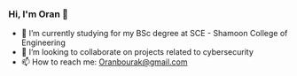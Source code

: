 ### Hi, I'm Oran 👋

<!--
**OranBourak/OranBourak** is a ✨ _special_ ✨ repository because its `README.md` (this file) appears on your GitHub profile.

Here are some ideas to get you started:
-->

- 🌱 I’m currently  studying for my BSc degree at SCE - Shamoon College of Engineering
- 👯 I’m looking to collaborate on projects related to cybersecurity
- 📫 How to reach me: Oranbourak@gmail.com


